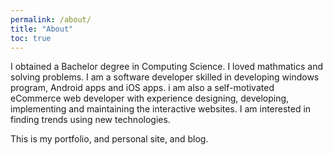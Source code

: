 ```yaml
---
permalink: /about/
title: "About"
toc: true
---
```


I obtained a Bachelor degree in Computing Science.
I loved mathmatics and solving problems.
I am a software developer skilled in developing windows program, Android apps and iOS apps.
i am also a self-motivated eCommerce web developer with experience designing, developing, implementing and maintaining the interactive websites.
I am interested in finding trends using new technologies.

This is my portfolio, and personal site, and blog.